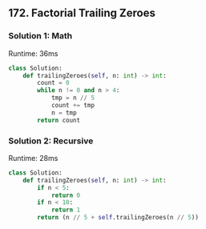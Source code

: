 ## 172. Factorial Trailing Zeroes


### Solution 1: Math

Runtime: 36ms

```Python
class Solution:
    def trailingZeroes(self, n: int) -> int:
        count = 0
        while n != 0 and n > 4:
            tmp = n // 5
            count += tmp
            n = tmp
        return count
```


### Solution 2: Recursive

Runtime: 28ms

```Python
class Solution:
    def trailingZeroes(self, n: int) -> int:
        if n < 5:
            return 0
        if n < 10:
            return 1
        return (n // 5 + self.trailingZeroes(n // 5))
```
